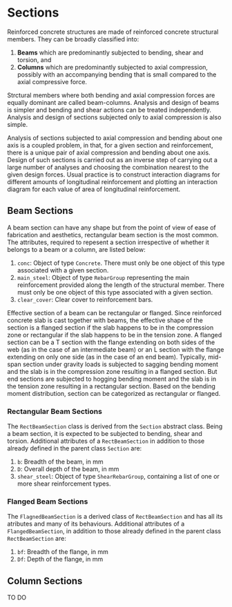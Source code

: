 # Sections
Reinforced concrete structures are made of reinforced concrete structural members. They can be broadly classified into:

1. **Beams** which are predominantly subjected to bending, shear and torsion, and
2. **Columns** which are predominantly subjected to axial compression, possibly with an accompanying bending that is small compared to the axial compressive force.

Strctural members where both bending and axial compression forces are equally dominant are called beam-columns. Analysis and design of beams is simpler and bending and shear actions can be treated independently. Analysis and design of sections subjected only to axial compression is also simple.

Analysis of sections subjected to axial compression and bending about one axis is a coupled problem, in that, for a given section and reinforcement, there is a unique pair of axial compression and bending about one axis. Design of such sections is carried out as an inverse step of carrying out a large number of analyses and choosing the combination nearest to the given design forces. Usual practice is to construct interaction diagrams for different amounts of longitudinal reinforcement and plotting an interaction diagram for each value of area of longitudinal reinforcement.

## Beam Sections
A beam section can have any shape but from the point of view of ease of fabrication and aesthetics, rectangular beam section is the most common. The attributes, required to repesent a section irrespective of whether it belongs to a beam or a column, are listed below:

1. `conc`: Object of type `Concrete`. There must only be one object of this type associated with a given section.
2. `main_steel`: Object of type `RebarGroup` representing the main reinforcement provided along the length of the structural member. There must only be one object of this type associated with a given section.
3. `clear_cover`: Clear cover to reinforcement bars. 

Effective section of a beam can be rectangular or flanged. Since reinforced concrete slab is cast together with beams, the effective shape of the section is a flanged section if the slab happens to be in the compression zone or rectangular if the slab happens to be in the tension zone. A flanged section can be a T section with the flange extending on both sides of the web (as in the case of an intermediate beam) or an L section with the flange extending on only one side (as in the case of an end beam). Typically, mid-span section under gravity loads is subjected to sagging bending moment and the slab is in the compression zone resulting in a flanged section. But end sections are subjected to hogging bending moment and the slab is in the tension zone resulting in a rectangular section. Based on the bending moment distribution, section can be categorized as rectangular or flanged.

### Rectangular Beam Sections
The `RectBeamSection` class is derived from the `Section` abstract class. Being a beam section, it is expected to be subjected to bending, shear and torsion. Additional attributes of a `RectBeamSection` in addition to those already defined in the parent class `Section` are:
1. `b`: Breadth of the beam, in mm
2. `D`: Overall depth of the beam, in mm
3. `shear_steel`: Object of type `ShearRebarGroup`, containing a list of one or more shear reinforcement types.


### Flanged Beam Sections
The `FlagnedBeamSection` is a derived class of `RectBeamSection` and has all its atributes and many of its behaviours. Additional attributes of a `FlangedBeamSection`, in addition to those already defined in the parent class `RectBeamSection` are:

1. `bf`: Breadth of the flange, in mm
2. `Df`: Depth of the flange, in mm


## Column Sections
TO DO

